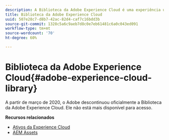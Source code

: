 ```yaml
---
description: A Biblioteca da Adobe Experience Cloud é uma experiência universal e centralizada para armazenar, localizar e selecionar ativos em soluções da Adobe Experience Cloud.
title: Biblioteca da Adobe Experience Cloud
uuid: 507e28c7-d8b7-42ac-82d4-caf7c16bdd3b
source-git-commit: 1328c5a6c9aeb7d8c0e7eb61481c6a0c043ed091
workflow-type: tm+mt
source-wordcount: '70'
ht-degree: 60%

---
```


# Biblioteca da Adobe Experience Cloud{#adobe-experience-cloud-library}

A partir de março de 2020, o Adobe descontinuou oficialmente a Biblioteca da Adobe Experience Cloud. Ele não está mais disponível para acesso.

**Recursos relacionados**

* [Ativos da Experience Cloud](https://experienceleague.adobe.com/docs/core-services/interface/services/assets/experience-cloud-assets.html)
* [AEM Assets](https://experienceleague.adobe.com/docs/experience-manager-cloud-service/content/assets/home.html)
